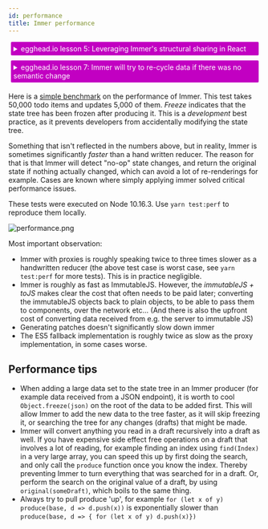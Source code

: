 ```yaml
---
id: performance
title: Immer performance
---
```


<center>
<div data-ea-publisher="immerjs" data-ea-type="image" class="horizontal bordered"></div>
</center>

<details>
    <summary style="color: white; background:#c200c2;padding:5px;margin:5px;border-radius:2px">egghead.io lesson 5: Leveraging Immer's structural sharing in React</summary>
    <br>
    <div style="padding:5px;">
        <iframe style="border: none;" width=760 height=427 scrolling="no" src="https://egghead.io/lessons/react-profile-react-rendering-and-optimize-with-memo-to-leverage-structural-sharing/embed" ></iframe>
    </div>
    <a style="font-style:italic;padding:5px;margin:5px;"  href="https://egghead.io/lessons/react-profile-react-rendering-and-optimize-with-memo-to-leverage-structural-sharing">Hosted on egghead.io</a>
</details>

<details>
    <summary style="color: white; background:#c200c2;padding:5px;margin:5px;border-radius:2px">egghead.io lesson 7: Immer will try to re-cycle data if there was no semantic change</summary>
    <br>
    <div style="padding:5px;">
        <iframe style="border: none;" width=760 height=427 scrolling="no" src="https://egghead.io/lessons/javascript-produces-immutable-data-and-avoid-unnecessary-creation-of-new-data-trees-with-immer/embed" ></iframe>
    </div>
    <a style="font-style:italic;padding:5px;margin:5px;"  href="https://egghead.io/lessons/javascript-produces-immutable-data-and-avoid-unnecessary-creation-of-new-data-trees-with-immer">Hosted on egghead.io</a>
</details>

Here is a [simple benchmark](https://github.com/immerjs/immer/blob/master/__performance_tests__/todo.js) on the performance of Immer. This test takes 50,000 todo items and updates 5,000 of them. _Freeze_ indicates that the state tree has been frozen after producing it. This is a _development_ best practice, as it prevents developers from accidentally modifying the state tree.

Something that isn't reflected in the numbers above, but in reality, Immer is sometimes significantly _faster_ than a hand written reducer. The reason for that is that Immer will detect "no-op" state changes, and return the original state if nothing actually changed, which can avoid a lot of re-renderings for example. Cases are known where simply applying immer solved critical performance issues.

These tests were executed on Node 10.16.3. Use `yarn test:perf` to reproduce them locally.

![performance.png](/immer/img/performance.png)

Most important observation:

- Immer with proxies is roughly speaking twice to three times slower as a handwritten reducer (the above test case is worst case, see `yarn test:perf` for more tests). This is in practice negligible.
- Immer is roughly as fast as ImmutableJS. However, the _immutableJS + toJS_ makes clear the cost that often needs to be paid later; converting the immutableJS objects back to plain objects, to be able to pass them to components, over the network etc... (And there is also the upfront cost of converting data received from e.g. the server to immutable JS)
- Generating patches doesn't significantly slow down immer
- The ES5 fallback implementation is roughly twice as slow as the proxy implementation, in some cases worse.

## Performance tips

- When adding a large data set to the state tree in an Immer producer (for example data received from a JSON endpoint), it is worth to cool `Object.freeze(json)` on the root of the data to be added first. This will allow Immer to add the new data to the tree faster, as it will skip freezing it, or searching the tree for any changes (drafts) that might be made.
- Immer will convert anything you read in a draft recursively into a draft as well. If you have expensive side effect free operations on a draft that involves a lot of reading, for example finding an index using `find(Index)` in a very large array, you can speed this up by first doing the search, and only call the `produce` function once you know the index. Thereby preventing Immer to turn everything that was searched for in a draft. Or, perform the search on the original value of a draft, by using `original(someDraft)`, which boils to the same thing.
- Always try to pull produce 'up', for example `for (let x of y) produce(base, d => d.push(x))` is exponentially slower than `produce(base, d => { for (let x of y) d.push(x)})`
